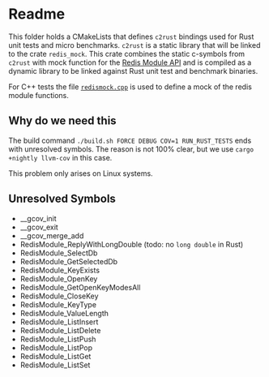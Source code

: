 # Readme

This folder holds a CMakeLists that defines `c2rust` bindings used for Rust unit tests and micro benchmarks. 
`c2rust` is a static library that will be linked to the crate `redis_mock`. This crate combines
the static c-symbols from `c2rust` with mock function for the [Redis Module API](https://redis.io/docs/latest/develop/reference/modules/modules-api-ref/) 
and is compiled as a dynamic library to be linked against Rust unit test and benchmark binaries.

For C++ tests the file [`redismock.cpp`](../../tests/cpptests/redismock/redismock.cpp) is used to define a mock of the redis module functions.

## Why do we need this

The build command `./build.sh FORCE DEBUG COV=1 RUN_RUST_TESTS` ends with unresolved symbols. The reason is not 100% clear, but we use `cargo +nightly llvm-cov` in this case.

This problem only arises on Linux systems.

## Unresolved Symbols

- __gcov_init
- __gcov_exit
- __gcov_merge_add
- RedisModule_ReplyWithLongDouble (todo: no `long double` in Rust)
- RedisModule_SelectDb
- RedisModule_GetSelectedDb
- RedisModule_KeyExists
- RedisModule_OpenKey
- RedisModule_GetOpenKeyModesAll
- RedisModule_CloseKey
- RedisModule_KeyType
- RedisModule_ValueLength
- RedisModule_ListInsert
- RedisModule_ListDelete
- RedisModule_ListPush
- RedisModule_ListPop
- RedisModule_ListGet
- RedisModule_ListSet
